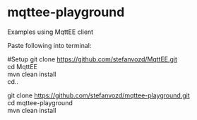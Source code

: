 # mqttee-playground
Examples using MqttEE client

Paste following into terminal:

#Setup
git clone https://github.com/stefanvozd/MqttEE.git <br />
cd MqttEE <br />
mvn clean install <br />
cd.. <br />

git clone https://github.com/stefanvozd/mqttee-playground.git <br />
cd mqttee-playground <br />
mvn clean install
